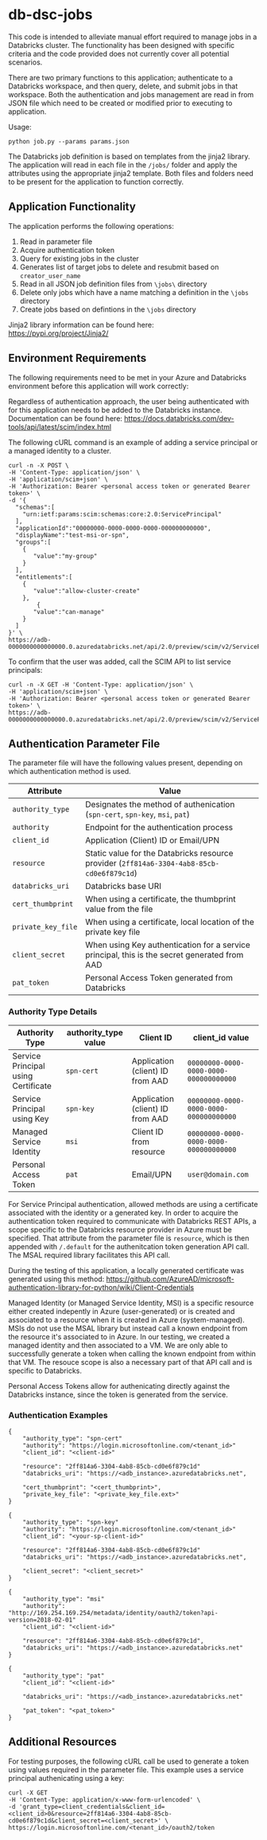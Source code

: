 # db-dsc-jobs
This code is intended to alleviate manual effort required to manage jobs in a Databricks cluster.  The functionality has been designed with specific criteria and the code provided does not currently cover all potential scenarios.

There are two primary functions to this application; authenticate to a Databricks workspace, and then query, delete, and submit jobs in that workspace.  Both the authentication and jobs management are read in from JSON file which need to be created or modified prior to executing to application.

Usage:

``` 
python job.py --params params.json
```

The Databricks job definition is based on templates from the jinja2 library.  The application will read in each file in the `/jobs/` folder and apply the attributes using the appropriate jinja2 template. Both files and folders need to be present for the application to function correctly.

## Application Functionality

The application performs the following operations:

1. Read in parameter file
2. Acquire authentication token
3. Query for existing jobs in the cluster
4. Generates list of target jobs to delete and resubmit based on `creator_user_name`
5. Read in all JSON job definition files from `\jobs\` directory
6. Delete only jobs which have a name matching a definition in the `\jobs` directory
7. Create jobs based on defintions in the `\jobs` directory

Jinja2 library information can be found here:  
https://pypi.org/project/Jinja2/


## Environment Requirements

The following requirements need to be met in your Azure and Databricks environment before this application will work correctly:

Regardless of authentication approach, the user being authenticated with for this application needs to be added to the Databricks instance.  
Documentation can be found here: https://docs.databricks.com/dev-tools/api/latest/scim/index.html

The following cURL command is an example of adding a service principal or a managed identity to a cluster.

```
curl -n -X POST \
-H 'Content-Type: application/json' \
-H 'application/scim+json' \
-H 'Authorization: Bearer <personal access token or generated Bearer token>' \
-d '{ 
  "schemas":[
    "urn:ietf:params:scim:schemas:core:2.0:ServicePrincipal"
  ],
  "applicationId":"00000000-0000-0000-0000-000000000000",
  "displayName":"test-msi-or-spn",
  "groups":[
    {
       "value":"my-group"
    }
  ],
  "entitlements":[
    {
       "value":"allow-cluster-create"
    },
        {
       "value":"can-manage"
    }
  ]
}' \
https://adb-0000000000000000.0.azuredatabricks.net/api/2.0/preview/scim/v2/ServicePrincipals
```

To confirm that the user was added, call the SCIM API to list service principals:

```
curl -n -X GET -H 'Content-Type: application/json' \
-H 'application/scim+json' \
-H 'Authorization: Bearer <personal access token or generated Bearer token>' \
https://adb-0000000000000000.0.azuredatabricks.net/api/2.0/preview/scim/v2/ServicePrincipals
```

## Authentication Parameter File

The parameter file will have the following values present, depending on which authentication method is used.

|Attribute |Value |
|----------|----------------|
|`authority_type`|Designates the method of authenication (`spn-cert`, `spn-key`, `msi`, `pat`)|
|`authority`|Endpoint for the authentication process |
|`client_id`|Application (Client) ID or Email/UPN|
|`resource`|Static value for the Databricks resource provider (`2ff814a6-3304-4ab8-85cb-cd0e6f879c1d`)|
|`databricks_uri`|Databricks base URI|
|`cert_thumbprint`|When using a certificate, the thumbprint value from the file|
|`private_key_file`|When using a certificate, local location of the private key file|
|`client_secret`|When using Key authentication for a service principal, this is the secret generated from AAD|
|`pat_token`|Personal Access Token generated from Databricks|


### Authority Type Details

|Authority Type | authority_type value | Client ID | client_id value |
|---------------|----------------------|-----------|---------|
|Service Principal using Certificate | `spn-cert`|Application (client) ID from AAD|`00000000-0000-0000-0000-000000000000`|
|Service Principal using Key | `spn-key` |Application (client) ID from AAD|`00000000-0000-0000-0000-000000000000`|
|Managed Service Identity | `msi` |Client ID from resource|`00000000-0000-0000-0000-000000000000`|
|Personal Access Token | `pat` |Email/UPN|`user@domain.com`|

For Service Principal authentication, allowed methods are using a certificate associated with the identity or a generated key.  In order to acquire the authentication token required to communicate with Databricks REST APIs, a scope specific to the Databricks resource provider in Azure must be specified.  That attribute from the parameter file is `resource`, which is then appended with `/.default` for the authenitcation token generation API call.  The MSAL required library facilitates this API call.

During the testing of this application, a locally generated certificate was generated using this method: https://github.com/AzureAD/microsoft-authentication-library-for-python/wiki/Client-Credentials

Managed Identity (or Managed Service Identity, MSI) is a specific resource either created indepently in Azure (user-generated) or is created and associated to a resource when it is created in Azure (system-managed). MSIs do not use the MSAL library but instead call a known endpoint from the resource it's associated to in Azure.  In our testing, we created a managed identity and then associated to a VM.  We are only able to successfully generate a token when calling the known endpoint from within that VM.  The resouce scope is also a necessary part of that API call and is specific to Databricks.

Personal Access Tokens allow for authenicating directly against the Databricks instance, since the token is generated from the service.

### Authentication Examples

```
{
    "authority_type": "spn-cert"
    "authority": "https://login.microsoftonline.com/<tenant_id>"
    "client_id": "<client-id>"

    "resource": "2ff814a6-3304-4ab8-85cb-cd0e6f879c1d"
    "databricks_uri": "https://<adb_instance>.azuredatabricks.net",

    "cert_thumbprint": "<cert_thumbprint>",
    "private_key_file": "<private_key_file.ext>"
}
```

``` 
{
    "authority_type": "spn-key"
    "authority": "https://login.microsoftonline.com/<tenant_id>"
    "client_id": "<your-sp-client-id>"

    "resource": "2ff814a6-3304-4ab8-85cb-cd0e6f879c1d"
    "databricks_uri": "https://<adb_instance>.azuredatabricks.net",

    "client_secret": "<client_secret>"
}
```

```
{
    "authority_type": "msi"
    "authority": "http://169.254.169.254/metadata/identity/oauth2/token?api-version=2018-02-01"
    "client_id": "<client-id>"

    "resource": "2ff814a6-3304-4ab8-85cb-cd0e6f879c1d",
    "databricks_uri": "https://<adb_instance>.azuredatabricks.net"
}
```

```
{
    "authority_type": "pat"
    "client_id": "<client-id>"

    "databricks_uri": "https://<adb_instance>.azuredatabricks.net"

    "pat_token": "<pat_token>"
}
```

## Additional Resources

For testing purposes, the following cURL call be used to generate a token using values required in the parameter file.  This example uses a service principal authenicating using a key:

```
curl -X GET 
-H 'Content-Type: application/x-www-form-urlencoded' \
-d 'grant_type=client_credentials&client_id=<client_id>0&resource=2ff814a6-3304-4ab8-85cb-cd0e6f879c1d&client_secret=<client_secret>' \
https://login.microsoftonline.com/<tenant_id>/oauth2/token
```
